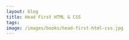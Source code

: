 ```yaml
---
layout: blog
title: Head First HTML & CSS
tags: 
image: /images/books/head-first-html-css.jpg
---
```


